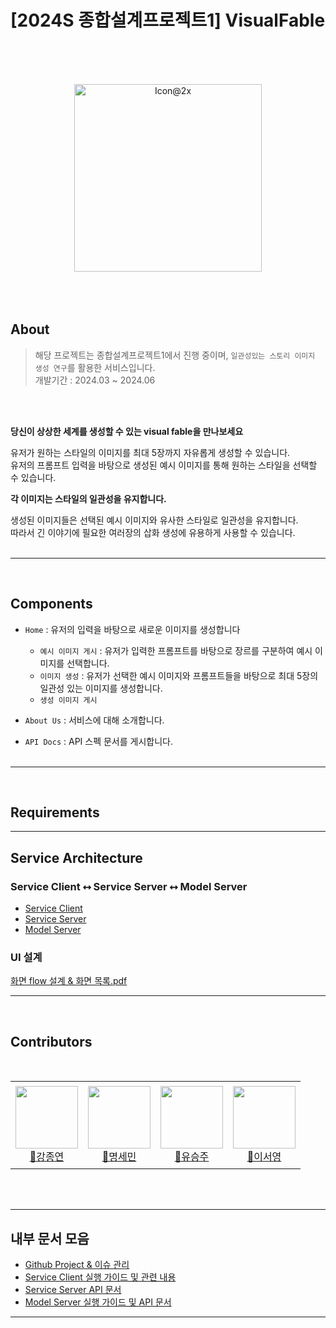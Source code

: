 # [2024S 종합설계프로젝트1] VisualFable
<br><br><br>
<div align="center">
  <img width="300" alt="Icon@2x" src="https://github.com/2024S-Style-Transfer/visual-fable-front/assets/88702441/cdf9f17b-ba5e-485a-b76a-d5a23b80926d">
</div>
<br><br><br>

## About

> 해당 프로젝트는 종합설계프로젝트1에서 진행 중이며, `일관성있는 스토리 이미지 생성 연구`를 활용한 서비스입니다.<br>
> 개발기간 : 2024.03 ~ 2024.06

<br><br>

**당신이 상상한 세계를 생성할 수 있는 visual fable을 만나보세요**

 유저가 원하는 스타일의 이미지를 최대 5장까지 자유롭게 생성할 수 있습니다. <br>
유저의 프롬프트 입력을 바탕으로 생성된 예시 이미지를 통해 원하는 스타일을 선택할 수 있습니다.

**각 이미지는 스타일의 일관성을 유지합니다.**

 생성된 이미지들은 선택된 예시 이미지와 유사한 스타일로 일관성을 유지합니다. <br>
 따라서 긴 이야기에 필요한 여러장의 삽화 생성에 유용하게 사용할 수 있습니다. <br><br>

---
<br>

## Components

* `Home` : 유저의 입력을 바탕으로 새로운 이미지를 생성합니다
  * `예시 이미지 게시` : 유저가 입력한 프롬프트를 바탕으로 장르를 구분하여 예시 이미지를 선택합니다. 
  * `이미지 생성` : 유저가 선택한 예시 이미지와 프롬프트들을 바탕으로 최대 5장의 일관성 있는 이미지를 생성합니다.
  * `생성 이미지 게시` 

* `About Us` : 서비스에 대해 소개합니다.
* `API Docs` : API 스펙 문서를 게시합니다.
<br><br>

---
<br>

## Requirements


---
## Service Architecture

### Service Client ⭤ Service Server ⭤ Model Server

- [Service Client](https://github.com/2024S-Style-Transfer/visual-fable-front)
- [Service Server](https://github.com/2024S-Style-Transfer/Server_Repo/tree/dev/serviceServer)
- [Model Server](https://github.com/2024S-Style-Transfer/Server_Repo/tree/dev/modelServer)

### UI 설계
[화면 flow 설계 & 화면 목록.pdf](https://github.com/user-attachments/files/15855977/README.GUI.pdf)

---
<br>

## Contributors
<br>
<table align="center">
  <tr height="140px">
    <td align="center">
      <a href="https://github.com/Climier-code"><img height="100px" width="100px" src="https://avatars.githubusercontent.com/u/55488800?v=4"/></a>
      <br />
      <a href="https://github.com/Climier-code">🔹강종연</a>
    </td>
    <td align="center">
      <a href="https://github.com/msm11"><img height="100px" width="100px" src="https://avatars.githubusercontent.com/u/128119495?v=4"/></a>
      <br />
      <a href="https://github.com/msm11">🔹명세민</a>
    </td>
    <td align="center">
      <a href="https://github.com/touhou09"><img height="100px" width="100px" src="https://avatars.githubusercontent.com/u/91013383?v=4"/></a>
      <br />
      <a href="https://github.com/touhou09">🔹유승주</a>
    </td>
    <td align="center">
      <a href="https://github.com/WillowSY"><img height="100px" width="100px" src="https://avatars.githubusercontent.com/u/88702441?v=4"/></a>
      <br />
      <a href="https://github.com/WillowSY">🔹이서영</a>
    </td>
  </tr>
</table>

<br><br>

---
## 내부 문서 모음
- [Github Project & 이슈 관리](https://github.com/orgs/2024S-Style-Transfer/projects/1)
- [Service Client 실행 가이드 및 관련 내용](https://github.com/2024S-Style-Transfer/visual-fable-front/blob/main/README.md)
- [Service Server API 문서](https://github.com/2024S-Style-Transfer/Server_Repo/blob/dev/serviceServer/Guide.md)
- [Model Server 실행 가이드 및 API 문서](https://github.com/2024S-Style-Transfer/Server_Repo/blob/dev/modelServer/Guide.md)
---
